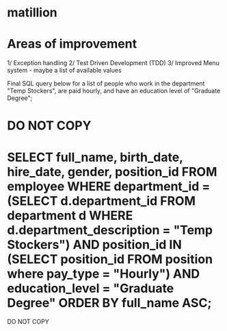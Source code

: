 # matillion

Areas of improvement
==================================

1/ Exception handling
2/ Test Driven Development (TDD)
3/ Improved Menu system - maybe a list of available values

Final SQL query below for a list of people who work in the department "Temp Stockers", are paid hourly, and have an education level of "Graduate Degree";

DO NOT COPY
=================
SELECT full_name, birth_date, hire_date, gender, position_id FROM employee
WHERE department_id = (SELECT d.department_id FROM department d WHERE d.department_description = "Temp Stockers")
AND position_id IN (SELECT position_id FROM position where pay_type = "Hourly")
AND education_level = "Graduate Degree"
ORDER BY full_name ASC;
=================
DO NOT COPY